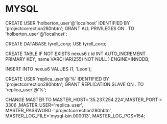 # MYSQL

CREATE USER 'holberton_user'@'localhost' IDENTIFIED BY 'projectcorrection280hbtn';
GRANT ALL PRIVILEGES ON *.* TO 'holberton_user'@'localhost';

CREATE DATABASE tyrell_corp;
USE tyrell_corp;

CREATE TABLE IF NOT EXISTS nexus6 (
    id INT AUTO_INCREMENT PRIMARY KEY,
    name VARCHAR(255) NOT NULL
)  ENGINE=INNODB;

INSERT INTO nexus6 VALUES (1, 'Leon');

CREATE USER 'replica_user'@'%' IDENTIFIED BY 'projectcorrection280hbtn';
GRANT REPLICATION SLAVE ON *.* TO 'replica_user'@'%';

CHANGE MASTER TO MASTER_HOST='35.237.254.224',MASTER_PORT = 3306 ,MASTER_USER='replica_user', MASTER_PASSWORD='projectcorrection280hbtn', MASTER_LOG_FILE='mysql-bin.000013', MASTER_LOG_POS=154;
